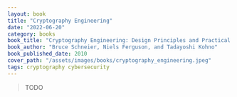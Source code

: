 ```yaml
---
layout: book
title: "Cryptography Engineering"
date: "2022-06-20"
category: books
book_title: "Cryptography Engineering: Design Principles and Practical Applications"
book_author: "Bruce Schneier, Niels Ferguson, and Tadayoshi Kohno"
book_published_date: 2010
cover_path: "/assets/images/books/cryptography_engineering.jpeg"
tags: cryptography cybersecurity
---
```


> TODO
